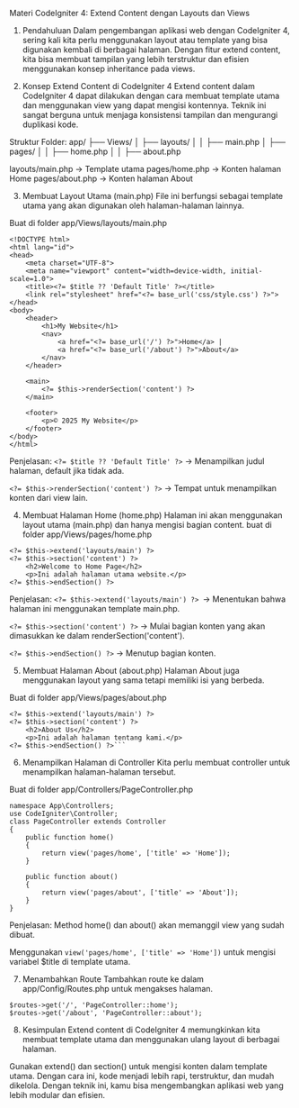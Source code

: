 Materi CodeIgniter 4: Extend Content dengan Layouts dan Views

1. Pendahuluan
Dalam pengembangan aplikasi web dengan CodeIgniter 4, sering kali kita perlu menggunakan layout atau template yang bisa digunakan kembali di berbagai halaman. Dengan fitur extend content, kita bisa membuat tampilan yang lebih terstruktur dan efisien menggunakan konsep inheritance pada views.

2. Konsep Extend Content di CodeIgniter 4
Extend content dalam CodeIgniter 4 dapat dilakukan dengan cara membuat template utama dan menggunakan view yang dapat mengisi kontennya. Teknik ini sangat berguna untuk menjaga konsistensi tampilan dan mengurangi duplikasi kode.

Struktur Folder:
app/
├── Views/
│   ├── layouts/
│   │   ├── main.php
│   ├── pages/
│   │   ├── home.php
│   │   ├── about.php

layouts/main.php → Template utama
pages/home.php → Konten halaman Home
pages/about.php → Konten halaman About

3. Membuat Layout Utama (main.php)
File ini berfungsi sebagai template utama yang akan digunakan oleh halaman-halaman lainnya.

Buat di folder app/Views/layouts/main.php

```
<!DOCTYPE html>
<html lang="id">
<head>
    <meta charset="UTF-8">
    <meta name="viewport" content="width=device-width, initial-scale=1.0">
    <title><?= $title ?? 'Default Title' ?></title>
    <link rel="stylesheet" href="<?= base_url('css/style.css') ?>">
</head>
<body>
    <header>
        <h1>My Website</h1>
        <nav>
            <a href="<?= base_url('/') ?>">Home</a> |
            <a href="<?= base_url('/about') ?>">About</a>
        </nav>
    </header>

    <main>
        <?= $this->renderSection('content') ?>
    </main>

    <footer>
        <p>© 2025 My Website</p>
    </footer>
</body>
</html>
```

Penjelasan:
```<?= $title ?? 'Default Title' ?>``` → Menampilkan judul halaman, default jika tidak ada.

```<?= $this->renderSection('content') ?>``` → Tempat untuk menampilkan konten dari view lain.

4. Membuat Halaman Home (home.php)
Halaman ini akan menggunakan layout utama (main.php) dan hanya mengisi bagian content.
buat di folder app/Views/pages/home.php

```
<?= $this->extend('layouts/main') ?>
<?= $this->section('content') ?>
    <h2>Welcome to Home Page</h2>
    <p>Ini adalah halaman utama website.</p>
<?= $this->endSection() ?>
```
Penjelasan:
```<?= $this->extend('layouts/main') ?> ```→ Menentukan bahwa halaman ini menggunakan template main.php.

```<?= $this->section('content') ?>``` → Mulai bagian konten yang akan dimasukkan ke dalam renderSection('content').

```<?= $this->endSection() ?>``` → Menutup bagian konten.

5. Membuat Halaman About (about.php)
Halaman About juga menggunakan layout yang sama tetapi memiliki isi yang berbeda.

Buat di folder app/Views/pages/about.php

```
<?= $this->extend('layouts/main') ?>
<?= $this->section('content') ?>
    <h2>About Us</h2>
    <p>Ini adalah halaman tentang kami.</p>
<?= $this->endSection() ?>```
```

6. Menampilkan Halaman di Controller
Kita perlu membuat controller untuk menampilkan halaman-halaman tersebut.

Buat di folder app/Controllers/PageController.php

```
namespace App\Controllers;
use CodeIgniter\Controller;
class PageController extends Controller
{
    public function home()
    {
        return view('pages/home', ['title' => 'Home']);
    }

    public function about()
    {
        return view('pages/about', ['title' => 'About']);
    }
}
```

Penjelasan:
Method home() dan about() akan memanggil view yang sudah dibuat.

Menggunakan ```view('pages/home', ['title' => 'Home'])``` untuk mengisi variabel $title di template utama.

7. Menambahkan Route
Tambahkan route ke dalam app/Config/Routes.php untuk mengakses halaman.
```
$routes->get('/', 'PageController::home');
$routes->get('/about', 'PageController::about');
```

8. Kesimpulan
Extend content di CodeIgniter 4 memungkinkan kita membuat template utama dan menggunakan ulang layout di berbagai halaman.

Gunakan extend() dan section() untuk mengisi konten dalam template utama.
Dengan cara ini, kode menjadi lebih rapi, terstruktur, dan mudah dikelola. Dengan teknik ini, kamu bisa mengembangkan aplikasi web yang lebih modular dan efisien.
